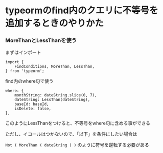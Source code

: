# typeormのfind内のクエリに不等号を追加するときのやりかた

### MoreThanとLessThanを使う

まずはインポート
```
import {
    FindConditions, MoreThan, LessThan,
} from 'typeorm';
```

find内のwhere句で使う

```
where: {
    monthString: dateString.slice(0, 7),
    dateString: LessThan(dateString),
    baseId: baseId,
    isDelete: false,
},
```

このようにLessThanをつけると、不等号をwhere句に含める事ができる

ただし、イコールはつかないので、「以下」を条件にしたい場合は

`Not ( MoreThan ( dateString ) )` のように符号を逆転する必要がある
